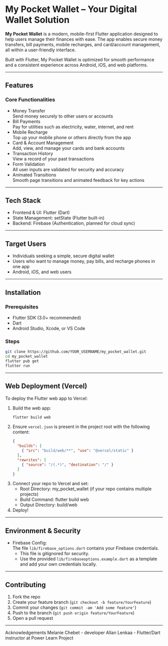 # My Pocket Wallet – Your Digital Wallet Solution

**My Pocket Wallet** is a modern, mobile-first Flutter application designed to help users manage their finances with ease. The app enables secure money transfers, bill payments, mobile recharges, and card/account management, all within a user-friendly interface.

Built with Flutter, My Pocket Wallet is optimized for smooth performance and a consistent experience across Android, iOS, and web platforms.

---

## Features

### Core Functionalities
- Money Transfer  
  Send money securely to other users or accounts
- Bill Payments  
  Pay for utilities such as electricity, water, internet, and rent
- Mobile Recharge  
  Top up your mobile phone or others directly from the app
- Card & Account Management  
  Add, view, and manage your cards and bank accounts
- Transaction History  
  View a record of your past transactions
- Form Validation  
  All user inputs are validated for security and accuracy
- Animated Transitions  
  Smooth page transitions and animated feedback for key actions

---

## Tech Stack

- Frontend & UI: Flutter (Dart)
- State Management: setState (Flutter built-in)
- Backend: Firebase (Authentication, planned for cloud sync)

---

## Target Users

- Individuals seeking a simple, secure digital wallet
- Users who want to manage money, pay bills, and recharge phones in one app
- Android, iOS, and web users

---

## Installation

### Prerequisites
- Flutter SDK (3.0+ recommended)
- Dart
- Android Studio, Xcode, or VS Code

### Steps
```bash
git clone https://github.com/YOUR_USERNAME/my_pocket_wallet.git
cd my_pocket_wallet
flutter pub get
flutter run
```

---

## Web Deployment (Vercel)

To deploy the Flutter web app to Vercel:

1. Build the web app:
   ```bash
   flutter build web
   ```
2. Ensure `vercel.json` is present in the project root with the following content:
   ```json
   {
     "builds": [
       { "src": "build/web/**", "use": "@vercel/static" }
     ],
     "rewrites": [
       { "source": "/(.*)", "destination": "/" }
     ]
   }
   ```
3. Connect your repo to Vercel and set:
   - Root Directory: my_pocket_wallet (if your repo contains multiple projects)
   - Build Command: flutter build web
   - Output Directory: build/web
4. Deploy!

---

## Environment & Security

- Firebase Config:  
  The file `lib/firebase_options.dart` contains your Firebase credentials.  
  - This file is gitignored for security.
  - Use the provided `lib/firebaseoptions.example.dart` as a template and add your own credentials locally.

---

## Contributing

1. Fork the repo
2. Create your feature branch (`git checkout -b feature/YourFeature`)
3. Commit your changes (`git commit -am 'Add some feature'`)
4. Push to the branch (`git push origin feature/YourFeature`)
5. Open a pull request

---
Acknowledgements
Melanie Chebet - developer
Allan Lenkaa - Flutter/Dart instructor at Power Learn Project